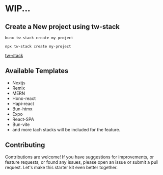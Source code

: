 # WIP...

## Create  a New project using tw-stack
```
bunx tw-stack create my-project
```

```
npx tw-stack create my-project
```

[tw-stack](https://www.npmjs.com/package/tw-stack)
## Available  Templates
- Nextjs
- Remix
- MERN
- Hono-react
- Hapi-react
- Bun-htmx
- Expo
- React-SPA
- Bun-vite
- and  more  tach stacks will be included for the feature. 

## Contributing
Contributions are welcome! If you have suggestions for improvements, or feature requests, or found any issues, please open an issue or submit a pull request. Let's make this starter kit even better together.
